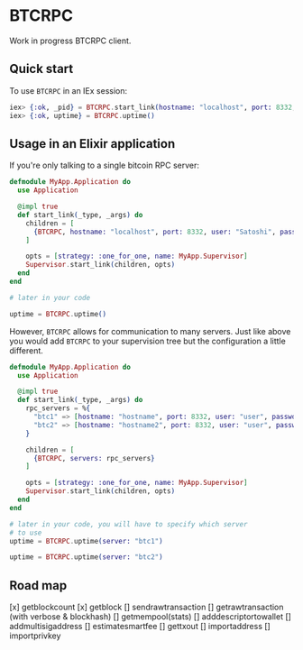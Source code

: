 # BTCRPC

Work in progress BTCRPC client.

## Quick start

To use `BTCRPC` in an IEx session:

```elixir
iex> {:ok, _pid} = BTCRPC.start_link(hostname: "localhost", port: 8332, user: "Satoshi", password: "hodl")
iex> {:ok, uptime} = BTCRPC.uptime()
```

## Usage in an Elixir application

If you're only talking to a single bitcoin RPC server:

```elixir
defmodule MyApp.Application do
  use Application

  @impl true
  def start_link(_type, _args) do
    children = [
      {BTCRPC, hostname: "localhost", port: 8332, user: "Satoshi", password: "hodl"}
    ]

    opts = [strategy: :one_for_one, name: MyApp.Supervisor]
    Supervisor.start_link(children, opts)
  end
end

# later in your code

uptime = BTCRPC.uptime()
```

However, `BTCRPC` allows for communication to many servers. Just like above you
would add `BTCRPC` to your supervision tree but the configuration a little
different.

```elixir
defmodule MyApp.Application do
  use Application

  @impl true
  def start_link(_type, _args) do
    rpc_servers = %{
      "btc1" => [hostname: "hostname", port: 8332, user: "user", password: "password"],
      "btc2" => [hostname: "hostname2", port: 8332, user: "user", password: "password"]
    }

    children = [
      {BTCRPC, servers: rpc_servers}
    ]

    opts = [strategy: :one_for_one, name: MyApp.Supervisor]
    Supervisor.start_link(children, opts)
  end
end

# later in your code, you will have to specify which server
# to use
uptime = BTCRPC.uptime(server: "btc1")

uptime = BTCRPC.uptime(server: "btc2")
```

## Road map

[x] getblockcount
[x] getblock
[] sendrawtransaction
[] getrawtransaction (with verbose & blockhash)
[] getmempool(stats)
[] adddescriptortowallet
[] addmultisigaddress
[] estimatesmartfee
[] gettxout
[] importaddress
[] importprivkey
